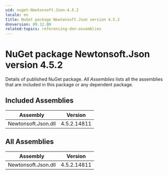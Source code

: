 ```yaml
---
uid: nuget-Newtonsoft.Json-4.5.2
locale: en
title: NuGet package Newtonsoft.Json version 4.5.2
dnnversion: 09.12.00
related-topics: referencing-dnn-assemblies
---
```


# NuGet package Newtonsoft.Json version 4.5.2
Details of published NuGet package.
*All Assemblies* lists all the assemblies that are included in this package or any dependent package.

## Included Assemblies

|Assembly|Version|
|---|---|
|Newtonsoft.Json.dll|4.5.2.14811|

## All Assemblies

|Assembly|Version|
|---|---|
|Newtonsoft.Json.dll|4.5.2.14811|

